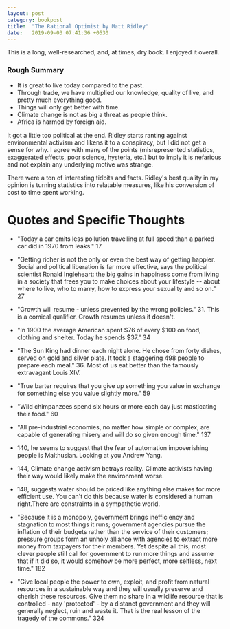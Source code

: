 ```yaml
---
layout: post
category: bookpost
title:  "The Rational Optimist by Matt Ridley"
date:   2019-09-03 07:41:36 +0530
---
```


This is a long, well-researched, and, at times, dry book. I enjoyed it overall. 

### Rough Summary
- It is great to live today compared to the past. 
- Through trade, we have multiplied our knowledge, quality of live, and pretty much everything good. 
- Things will only get better with time. 
- Climate change is not as big a threat as people think.
- Africa is harmed by foreign aid.

It got a little too political at the end. Ridley starts ranting against environmental activism and likens it to a conspiracy, but I did not get a sense for why. I agree with many of the points (misrepresented statistics, exaggerated effects, poor science, hysteria, etc.) but to imply it is nefarious and not explain any underlying motive was strange.

There were a ton of interesting tidbits and facts. Ridley's best quality in my opinion is turning statistics into relatable measures, like his conversion of cost to time spent working.

# Quotes and Specific Thoughts

- "Today a car emits less pollution travelling at full speed than a parked car did in 1970 from leaks." 17

- "Getting richer is not the only or even the best way of getting happier. Social and political liberation is far more effective, says the political scientist Ronald Ingleheart: the big gains in happiness come from living in a society that frees you to make choices about your lifestyle -- about where to live, who to marry, how to express your sexuality and so on." 27

- "Growth will resume - unless prevented by the wrong policies." 31. This is a comical qualifier. Growth resumes unless it doesn't.

- "In 1900 the average American spent $76 of every $100 on food, clothing and shelter. Today he spends $37." 34

- "The Sun King had dinner each night alone. He chose from forty dishes, served on gold and silver plate. It took a staggering 498 people to prepare each meal." 36. Most of us eat better than the famously extravagant Louis XIV.

- "True barter requires that you give up something you value in exchange for something else you value slightly more." 59

- "Wild chimpanzees spend six hours or more each day just masticating their food." 60 

- "All pre-industrial economies, no matter how simple or complex, are capable of generating misery and will do so given enough time." 137 

- 140, he seems to suggest that the fear of automation impoverishing people is Malthusian. Looking at you Andrew Yang.

- 144, Climate change activism betrays reality. Climate activists having their way would likely make the environment worse.

- 148, suggests water should be priced like anything else makes for more efficient use. You can't do this because water is considered a human right.There are constraints in a sympathetic world.

- "Because it is a monopoly, government brings inefficiency and stagnation to most things it runs; government agencies pursue the inflation of their budgets rather than the service of their customers; pressure groups form an unholy alliance with agencies to extract more money from taxpayers for their members. Yet despite all this, most clever people still call for government to run more things and assume that if it did so, it would somehow be more perfect, more selfless, next time." 182

- "Give local people the power to own, exploit, and profit from natural resources in a sustainable way and they will usually preserve and cherish these resources. Give them no share in a wildlife resource that is controlled - nay 'protected' - by a distanct government and they will generally neglect, ruin and waste it. That is the real lesson of the tragedy of the commons." 324
